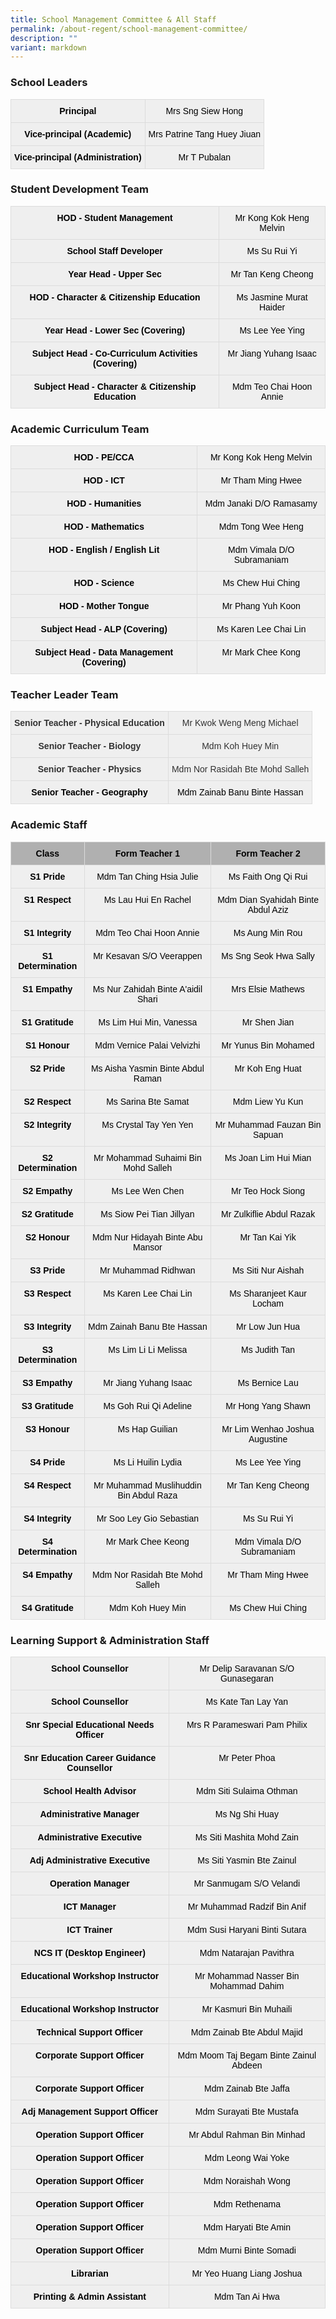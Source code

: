 ```yaml
---
title: School Management Committee & All Staff
permalink: /about-regent/school-management-committee/
description: ""
variant: markdown
---
```

### School Leaders
<style type="text/css">
.tg  {border-collapse:collapse;border-spacing:0;}
.tg td{border-color:black;border-style:solid;border-width:1px;font-family:Arial, sans-serif;font-size:14px;
  overflow:hidden;padding:10px 5px;word-break:normal;}
.tg th{border-color:black;border-style:solid;border-width:1px;font-family:Arial, sans-serif;font-size:14px;
  font-weight:normal;overflow:hidden;padding:10px 5px;word-break:normal;}
.tg .tg-9ihi{background-color:#efefef;border-color:#dcdcdc;color:#000000;font-weight:bold;text-align:center;vertical-align:top}
.tg .tg-2izf{background-color:#efefef;border-color:#dcdcdc;color:#000000;text-align:center;vertical-align:top}
</style>
<table class="tg">
<tbody>
  <tr>
		<td class="tg-9ihi"><span style="font-weight:bold">Principal</span></td>
		<td class="tg-2izf">Mrs Sng Siew Hong</td>
  </tr>
  <tr>
    <td class="tg-9ihi"><span style="font-weight:bold">Vice-principal (Academic)</span></td>
    <td class="tg-2izf">Mrs Patrine Tang Huey Jiuan</td>
  </tr>
  <tr>
    <td class="tg-9ihi"><span style="font-weight:bold">Vice-principal (Administration)</span></td>
    <td class="tg-2izf">Mr T Pubalan</td>
  </tr>
</tbody>
</table>


### Student Development Team

<style type="text/css">
.tg  {border-collapse:collapse;border-spacing:0;}
.tg td{border-color:black;border-style:solid;border-width:1px;font-family:Arial, sans-serif;font-size:14px;
  overflow:hidden;padding:10px 5px;word-break:normal;}
.tg th{border-color:black;border-style:solid;border-width:1px;font-family:Arial, sans-serif;font-size:14px;
  font-weight:normal;overflow:hidden;padding:10px 5px;word-break:normal;}
.tg .tg-9ihi{background-color:#efefef;border-color:#dcdcdc;color:#000000;font-weight:bold;text-align:center;vertical-align:top}
.tg .tg-2izf{background-color:#efefef;border-color:#dcdcdc;color:#000000;text-align:center;vertical-align:top}
</style>
<table class="tg">
<tbody>
   <tr>
    <td class="tg-9ihi"><span style="font-weight:bold">HOD - Student Management</span></td>
    <td class="tg-2izf">Mr Kong Kok Heng Melvin</td>
  </tr>
  <tr>
    <td class="tg-9ihi"><span style="font-weight:bold">School Staff Developer</span></td>
		<td class="tg-2izf">Ms Su Rui Yi</td>
  </tr>
  <tr>
		<td class="tg-9ihi"><span style="font-weight:bold">Year Head - Upper Sec</span></td>
    <td class="tg-2izf">Mr Tan Keng Cheong</td>
  </tr>
  <tr>
    <td class="tg-9ihi"><span style="font-weight:bold">HOD - Character &amp; Citizenship Education </span></td>
    <td class="tg-2izf">Ms Jasmine Murat Haider</td>
  </tr>
  <tr>
    <td class="tg-9ihi"><span style="font-weight:bold">Year Head - Lower Sec (Covering)</span></td>
    <td class="tg-2izf">Ms Lee Yee Ying</td>
  </tr>
  <tr>
    <td class="tg-9ihi"><span style="font-weight:bold">Subject Head - Co-Curriculum Activities (Covering)</span></td>
    <td class="tg-2izf">Mr Jiang Yuhang Isaac</td>
  </tr>
  <tr>
    <td class="tg-9ihi"><span style="font-weight:bold">Subject Head - Character &amp; Citizenship Education</span></td>
    <td class="tg-2izf">Mdm Teo Chai Hoon Annie</td>
  </tr>
</tbody>
</table>

### Academic Curriculum Team

<style type="text/css">
.tg  {border-collapse:collapse;border-spacing:0;}
.tg td{border-color:black;border-style:solid;border-width:1px;font-family:Arial, sans-serif;font-size:14px;
  overflow:hidden;padding:10px 5px;word-break:normal;}
.tg th{border-color:black;border-style:solid;border-width:1px;font-family:Arial, sans-serif;font-size:14px;
  font-weight:normal;overflow:hidden;padding:10px 5px;word-break:normal;}
.tg .tg-9ihi{background-color:#efefef;border-color:#dcdcdc;color:#000000;font-weight:bold;text-align:center;vertical-align:top}
.tg .tg-2izf{background-color:#efefef;border-color:#dcdcdc;color:#000000;text-align:center;vertical-align:top}
</style>
<table class="tg">
<tbody>
  <tr>
    <td class="tg-9ihi"><span style="font-weight:bold">HOD - PE/CCA</span></td>
    <td class="tg-2izf">Mr Kong Kok Heng Melvin</td>
  </tr>
  <tr>
    <td class="tg-9ihi"><span style="font-weight:bold">HOD - ICT</span></td>
    <td class="tg-2izf">Mr Tham Ming Hwee</td>
  </tr>
  <tr>
    <td class="tg-9ihi"><span style="font-weight:bold">HOD - Humanities</span></td>
    <td class="tg-2izf">Mdm Janaki D/O Ramasamy</td>
  </tr>
  <tr>
    <td class="tg-9ihi"><span style="font-weight:bold">HOD - Mathematics</span></td>
    <td class="tg-2izf">Mdm Tong Wee Heng</td>
  </tr>
  <tr>
    <td class="tg-9ihi"><span style="font-weight:bold">HOD - English / English Lit</span></td>
    <td class="tg-2izf">Mdm Vimala D/O Subramaniam</td>
  </tr>
	<tr>
    <td class="tg-9ihi"><span style="font-weight:bold">HOD - Science</span></td>
    <td class="tg-2izf">Ms Chew Hui Ching</td>
  </tr>
  <tr>
    <td class="tg-9ihi"><span style="font-weight:bold">HOD - Mother Tongue</span></td>
    <td class="tg-2izf">Mr Phang Yuh Koon</td>
  </tr>
  <tr>
    <td class="tg-9ihi"><span style="font-weight:bold">Subject Head - ALP (Covering)</span></td>
    <td class="tg-2izf">Ms Karen Lee Chai Lin</td>
  </tr>
  <tr>
    <td class="tg-9ihi"><span style="font-weight:bold">Subject Head - Data Management (Covering)</span></td>
    <td class="tg-2izf">Mr Mark Chee Kong</td>
  </tr>
</tbody>
</table>

### Teacher Leader Team

<style type="text/css">
.tg  {border-collapse:collapse;border-spacing:0;}
.tg td{border-color:black;border-style:solid;border-width:1px;font-family:Arial, sans-serif;font-size:14px;
  overflow:hidden;padding:10px 5px;word-break:normal;}
.tg th{border-color:black;border-style:solid;border-width:1px;font-family:Arial, sans-serif;font-size:14px;
  font-weight:normal;overflow:hidden;padding:10px 5px;word-break:normal;}
.tg .tg-gnn7{background-color:#EFEFEF;border-color:#dcdcdc;color:#323232;font-weight:bold;text-align:center;vertical-align:top}
.tg .tg-vdtq{background-color:#EFEFEF;border-color:#dcdcdc;color:#323232;text-align:center;vertical-align:top}
</style>
<table class="tg">
<tbody>
  <tr>
    <td class="tg-gnn7"><span style="font-weight:bold">Senior Teacher - Physical Education</span></td>
    <td class="tg-vdtq">Mr Kwok Weng Meng Michael</td>
  </tr>
  <tr>
    <td class="tg-gnn7"><span style="font-weight:bold">Senior Teacher - Biology</span></td>
    <td class="tg-vdtq"><span style="background-color:#EFEFEF">Mdm Koh Huey Min</span></td>
  </tr>
  <tr>
    <td class="tg-gnn7"><span style="font-weight:bold">Senior Teacher - Physics</span></td>
    <td class="tg-vdtq"><span style="background-color:#EFEFEF">Mdm Nor Rasidah Bte Mohd Salleh</span></td>
  </tr>
  <tr>
    <td class="tg-9ihi"><span style="font-weight:bold">Senior Teacher - Geography</span></td>
    <td class="tg-2izf">Mdm Zainab Banu Binte Hassan</td>
  </tr>
</tbody>
</table>

### Academic Staff

<style type="text/css">
.tg  {border-collapse:collapse;border-spacing:0;}
.tg td{border-color:black;border-style:solid;border-width:1px;font-family:Arial, sans-serif;font-size:14px;
  overflow:hidden;padding:10px 5px;word-break:normal;}
.tg th{border-color:black;border-style:solid;border-width:1px;font-family:Arial, sans-serif;font-size:14px;
  font-weight:normal;overflow:hidden;padding:10px 5px;word-break:normal;}
.tg .tg-9ihi{background-color:#efefef;border-color:#dcdcdc;color:#000000;font-weight:bold;text-align:center;vertical-align:top}
.tg .tg-206b{background-color:#b0b0b0;border-color:#dcdcdc;color:#000000;font-weight:bold;text-align:center;vertical-align:top}
.tg .tg-2izf{background-color:#efefef;border-color:#dcdcdc;color:#000000;text-align:center;vertical-align:top}
</style>
<table class="tg">
<thead>
  <tr>
    <th class="tg-206b"><span style="font-weight:bold">Class</span></th>
    <th class="tg-206b"><span style="font-weight:bold">Form Teacher 1</span></th>
    <th class="tg-206b"><span style="font-weight:bold">Form Teacher 2</span></th>
  </tr>
</thead>
<tbody>
  <tr>
    <td class="tg-9ihi"><span style="font-weight:bold">S1 Pride</span></td>
    <td class="tg-2izf">Mdm Tan Ching Hsia Julie</td>
    <td class="tg-2izf">Ms Faith Ong Qi Rui</td>
  </tr>
  <tr>
    <td class="tg-9ihi"><span style="font-weight:bold">S1 Respect</span></td>
    <td class="tg-2izf">Ms Lau Hui En Rachel</td>
    <td class="tg-2izf">Mdm Dian Syahidah Binte Abdul Aziz</td>
  </tr>
  <tr>
    <td class="tg-9ihi"><span style="font-weight:bold">S1 Integrity</span></td>
    <td class="tg-2izf">Mdm Teo Chai Hoon Annie</td>
    <td class="tg-2izf">Ms Aung Min Rou</td>
  </tr>
  <tr>
    <td class="tg-9ihi"><span style="font-weight:bold">S1 Determination</span></td>
    <td class="tg-2izf">Mr Kesavan S/O Veerappen</td>
    <td class="tg-2izf">Ms Sng Seok Hwa Sally</td>
  </tr>
  <tr>
    <td class="tg-9ihi"><span style="font-weight:bold">S1 Empathy</span></td>
    <td class="tg-2izf">Ms Nur Zahidah Binte A'aidil Shari</td>
    <td class="tg-2izf">Mrs Elsie Mathews</td>
  </tr>
  <tr>
    <td class="tg-9ihi"><span style="font-weight:bold">S1 Gratitude</span></td>
    <td class="tg-2izf">Ms Lim Hui Min, Vanessa</td>
    <td class="tg-2izf">Mr Shen Jian</td>
  </tr>
  <tr>
    <td class="tg-9ihi"><span style="font-weight:bold">S1 Honour</span></td>
    <td class="tg-2izf">Mdm Vernice Palai Velvizhi</td>
    <td class="tg-2izf">Mr Yunus Bin Mohamed</td>
  </tr>
  <tr>
    <td class="tg-9ihi"><span style="font-weight:bold">S2 Pride</span></td>
    <td class="tg-2izf">Ms Aisha Yasmin Binte Abdul Raman</td>
    <td class="tg-2izf">Mr Koh Eng Huat</td>
  </tr>
  <tr>
    <td class="tg-9ihi"><span style="font-weight:bold">S2 Respect</span></td>
    <td class="tg-2izf">Ms Sarina Bte Samat</td>
    <td class="tg-2izf">Mdm Liew Yu Kun</td>
  </tr>
  <tr>
    <td class="tg-9ihi"><span style="font-weight:bold">S2 Integrity</span></td>
    <td class="tg-2izf">Ms Crystal Tay Yen Yen</td>
    <td class="tg-2izf">Mr Muhammad Fauzan Bin Sapuan</td>
  </tr>
  <tr>
    <td class="tg-9ihi"><span style="font-weight:bold">S2 Determination</span></td>
    <td class="tg-2izf">Mr Mohammad Suhaimi Bin Mohd Salleh</td>
    <td class="tg-2izf">Ms Joan Lim Hui Mian</td>
  </tr>
  <tr>
    <td class="tg-9ihi"><span style="font-weight:bold">S2 Empathy</span></td>
    <td class="tg-2izf">Ms Lee Wen Chen</td>
    <td class="tg-2izf">Mr Teo Hock Siong</td>
  </tr>
  <tr>
    <td class="tg-9ihi"><span style="font-weight:bold">S2 Gratitude</span></td>
    <td class="tg-2izf">Ms Siow Pei Tian Jillyan</td>
    <td class="tg-2izf">Mr Zulkiflie Abdul Razak</td>
  </tr>
  <tr>
    <td class="tg-9ihi"><span style="font-weight:bold">S2 Honour</span></td>
    <td class="tg-2izf">Mdm Nur Hidayah Binte Abu Mansor</td>
    <td class="tg-2izf">Mr Tan Kai Yik</td>
  </tr>
  <tr>
    <td class="tg-9ihi"><span style="font-weight:bold">S3 Pride</span></td>
    <td class="tg-2izf">Mr Muhammad Ridhwan</td>
    <td class="tg-2izf">Ms Siti Nur Aishah</td>
  </tr>
  <tr>
    <td class="tg-9ihi"><span style="font-weight:bold">S3 Respect</span></td>
    <td class="tg-2izf">Ms Karen Lee Chai Lin</td>
    <td class="tg-2izf">Ms Sharanjeet Kaur Locham</td>
  </tr>
  <tr>
    <td class="tg-9ihi"><span style="font-weight:bold">S3 Integrity</span></td>
    <td class="tg-2izf">Mdm Zainah Banu Bte Hassan</td>
    <td class="tg-2izf">Mr Low Jun Hua</td>
  </tr>
  <tr>
    <td class="tg-9ihi"><span style="font-weight:bold">S3 Determination</span></td>
    <td class="tg-2izf">Ms Lim Li Li Melissa</td>
    <td class="tg-2izf">Ms Judith Tan</td>
  </tr>
  <tr>
    <td class="tg-9ihi"><span style="font-weight:bold">S3 Empathy</span></td>
    <td class="tg-2izf">Mr Jiang Yuhang Isaac</td>
    <td class="tg-2izf">Ms Bernice Lau</td>
  </tr>
  <tr>
    <td class="tg-9ihi"><span style="font-weight:bold">S3 Gratitude</span></td>
    <td class="tg-2izf">Ms Goh Rui Qi Adeline</td>
    <td class="tg-2izf">Mr Hong Yang Shawn</td>
  </tr>
  <tr>
    <td class="tg-9ihi"><span style="font-weight:bold">S3 Honour</span></td>
    <td class="tg-2izf">Ms Hap Guilian</td>
    <td class="tg-2izf">Mr Lim Wenhao Joshua Augustine</td>
  </tr>
	<tr>
    <td class="tg-9ihi"><span style="font-weight:bold">S4 Pride</span></td>
    <td class="tg-2izf">Ms Li Huilin Lydia</td>
    <td class="tg-2izf">Ms Lee Yee Ying</td>
  </tr>
  <tr>
    <td class="tg-9ihi"><span style="font-weight:bold">S4 Respect</span></td>
    <td class="tg-2izf">Mr Muhammad Muslihuddin Bin Abdul Raza</td>
    <td class="tg-2izf">Mr Tan Keng Cheong</td>
  </tr>
  <tr>
    <td class="tg-9ihi"><span style="font-weight:bold">S4 Integrity</span></td>
    <td class="tg-2izf">Mr Soo Ley Gio Sebastian</td>
    <td class="tg-2izf">Ms Su Rui Yi</td>
  </tr>
  <tr>
    <td class="tg-9ihi"><span style="font-weight:bold">S4 Determination</span></td>
    <td class="tg-2izf">Mr Mark Chee Keong</td>
    <td class="tg-2izf">Mdm Vimala D/O Subramaniam</td>
  </tr>
  <tr>
    <td class="tg-9ihi"><span style="font-weight:bold">S4 Empathy</span></td>
    <td class="tg-2izf">Mdm Nor Rasidah Bte Mohd Salleh</td>
    <td class="tg-2izf">Mr Tham Ming Hwee</td>
  </tr>
  <tr>
    <td class="tg-9ihi"><span style="font-weight:bold">S4 Gratitude</span></td>
    <td class="tg-2izf">Mdm Koh Huey Min</td>
    <td class="tg-2izf">Ms Chew Hui Ching</td>
  </tr>
</tbody>
</table>

### Learning Support &amp; Administration Staff

<style type="text/css">
.tg  {border-collapse:collapse;border-spacing:0;}
.tg td{border-color:black;border-style:solid;border-width:1px;font-family:Arial, sans-serif;font-size:14px;
  overflow:hidden;padding:10px 5px;word-break:normal;}
.tg th{border-color:black;border-style:solid;border-width:1px;font-family:Arial, sans-serif;font-size:14px;
  font-weight:normal;overflow:hidden;padding:10px 5px;word-break:normal;}
.tg .tg-9ihi{background-color:#efefef;border-color:#dcdcdc;color:#000000;font-weight:bold;text-align:center;vertical-align:top}
.tg .tg-2izf{background-color:#efefef;border-color:#dcdcdc;color:#000000;text-align:center;vertical-align:top}
</style>
<table class="tg">
<tbody>
   <tr>
    <td class="tg-9ihi"><span style="font-weight:bold">School Counsellor</span></td>
    <td class="tg-2izf">Mr Delip Saravanan S/O Gunasegaran</td>
  </tr>
  <tr>
    <td class="tg-9ihi"><span style="font-weight:bold">School Counsellor</span></td>
    <td class="tg-2izf">Ms Kate Tan Lay Yan</td>
  </tr>
  <tr>
    <td class="tg-9ihi"><span style="font-weight:bold">Snr Special Educational Needs Officer</span></td>
    <td class="tg-2izf">Mrs R Parameswari Pam Philix</td>
  </tr>
  <tr>
    <td class="tg-9ihi"><span style="font-weight:bold">Snr Education Career Guidance Counsellor</span></td>
    <td class="tg-2izf">Mr Peter Phoa</td>
  </tr>
  <tr>
    <td class="tg-9ihi"><span style="font-weight:bold">School Health Advisor</span></td>
    <td class="tg-2izf">Mdm Siti Sulaima Othman</td>
  </tr>
  <tr>
    <td class="tg-9ihi"><span style="font-weight:bold">Administrative Manager</span></td>
    <td class="tg-2izf">Ms Ng Shi Huay</td>
  </tr>
  <tr>
    <td class="tg-9ihi"><span style="font-weight:bold">Administrative Executive</span></td>
    <td class="tg-2izf">Ms Siti Mashita Mohd Zain</td>
  </tr>
  <tr>
    <td class="tg-9ihi"><span style="font-weight:bold">Adj Administrative Executive</span></td>
    <td class="tg-2izf">Ms Siti Yasmin Bte Zainul</td>
  </tr>
  <tr>
    <td class="tg-9ihi"><span style="font-weight:bold">Operation Manager</span></td>
    <td class="tg-2izf">Mr Sanmugam S/O Velandi</td>
  </tr>
  <tr>
    <td class="tg-9ihi"><span style="font-weight:bold">ICT Manager</span></td>
    <td class="tg-2izf">Mr Muhammad Radzif Bin Anif</td>
  </tr>
  <tr>
    <td class="tg-9ihi"><span style="font-weight:bold">ICT Trainer</span></td>
    <td class="tg-2izf">Mdm Susi Haryani Binti Sutara</td>
  </tr>
  <tr>
    <td class="tg-9ihi"><span style="font-weight:bold">NCS IT (Desktop Engineer)</span></td>
    <td class="tg-2izf">Mdm Natarajan Pavithra</td>
  </tr>
    <tr><td class="tg-9ihi"><span style="font-weight:bold">Educational Workshop Instructor</span></td>
    <td class="tg-2izf">Mr Mohammad Nasser Bin Mohammad Dahim</td>
  </tr>
  <tr>
    <td class="tg-9ihi"><span style="font-weight:bold">Educational Workshop Instructor</span></td>
    <td class="tg-2izf">Mr Kasmuri Bin Muhaili</td>
  </tr>
  <tr>
    <td class="tg-9ihi"><span style="font-weight:bold">Technical Support Officer</span></td>
    <td class="tg-2izf">Mdm Zainab Bte Abdul Majid</td>
  </tr>
  <tr>
    <td class="tg-9ihi"><span style="font-weight:bold">Corporate Support Officer</span></td>
    <td class="tg-2izf">Mdm Moom Taj Begam Binte Zainul Abdeen</td>
  </tr>
  <tr>
    <td class="tg-9ihi"><span style="font-weight:bold">Corporate Support Officer</span></td>
    <td class="tg-2izf">Mdm Zainab Bte Jaffa</td>
  </tr>
  <tr>
    <td class="tg-9ihi"><span style="font-weight:bold">Adj Management Support Officer</span></td>
    <td class="tg-2izf">Mdm Surayati Bte Mustafa</td>
  </tr>
  <tr>
    <td class="tg-9ihi"><span style="font-weight:bold">Operation Support Officer</span></td>
    <td class="tg-2izf">Mr Abdul Rahman Bin Minhad</td>
  </tr>
  <tr>
    <td class="tg-9ihi"><span style="font-weight:bold">Operation Support Officer</span></td>
    <td class="tg-2izf">Mdm Leong Wai Yoke</td>
  </tr>
  <tr>
    <td class="tg-9ihi"><span style="font-weight:bold">Operation Support Officer</span></td>
    <td class="tg-2izf">Mdm Noraishah Wong</td>
  </tr>
  <tr>
    <td class="tg-9ihi"><span style="font-weight:bold">Operation Support Officer</span></td>
    <td class="tg-2izf">Mdm Rethenama</td>
  </tr>
  <tr>
    <td class="tg-9ihi"><span style="font-weight:bold">Operation Support Officer</span></td>
    <td class="tg-2izf">Mdm Haryati Bte Amin</td>
  </tr>
  <tr>
    <td class="tg-9ihi"><span style="font-weight:bold">Operation Support Officer</span></td>
    <td class="tg-2izf">Mdm Murni Binte Somadi</td>
  </tr>
  <tr>
    <td class="tg-9ihi"><span style="font-weight:bold">Librarian</span></td>
    <td class="tg-2izf">Mr Yeo Huang Liang Joshua</td>
  </tr>
  <tr>
    <td class="tg-9ihi"><span style="font-weight:bold">Printing &amp; Admin Assistant</span></td>
    <td class="tg-2izf">Mdm Tan Ai Hwa</td>
  </tr>
</tbody>
</table>
